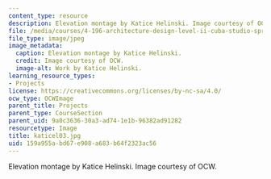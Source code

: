 ```yaml
---
content_type: resource
description: Elevation montage by Katice Helinski. Image courtesy of OCW.
file: /media/courses/4-196-architecture-design-level-ii-cuba-studio-spring-2004/159a955abd67e908a683b64f2323ac56_katicel03.jpg
file_type: image/jpeg
image_metadata:
  caption: Elevation montage by Katice Helinski.
  credit: Image courtesy of OCW.
  image-alt: Work by Katice Helinski.
learning_resource_types:
- Projects
license: https://creativecommons.org/licenses/by-nc-sa/4.0/
ocw_type: OCWImage
parent_title: Projects
parent_type: CourseSection
parent_uid: 9a0c3636-30a3-ad74-1e1b-96382ad91282
resourcetype: Image
title: katicel03.jpg
uid: 159a955a-bd67-e908-a683-b64f2323ac56
---
```

Elevation montage by Katice Helinski. Image courtesy of OCW.